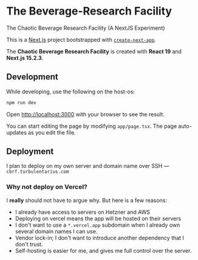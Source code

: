# The Beverage-Research Facility
The Chaotic Beverage Research Facility (A NextJS Experiment)

This is a [Next.js](https://nextjs.org) project bootstrapped with [`create-next-app`](https://nextjs.org/docs/app/api-reference/cli/create-next-app).

The **Chaotic Beverage Research Facility** is created with **React 19** and **Next.js 15.2.3**.

## Development

While developing, use the following on the host-os:

```bash
npm run dev
```
Open [http://localhost:3000](http://localhost:3000) with your browser to see the result.

You can start editing the page by modifying `app/page.tsx`. The page auto-updates as you edit the file.

## Deployment
I plan to deploy on my own server and domain name over SSH — `cbrf.turbulentarius.com`


### Why not deploy on Vercel?
I **really** should not have to argue why. But here is a few reasons:

- I already have access to servers on Hetzner and AWS
- Deploying on vercel means the app will be hosted on their servers
- I don't want to use a `*.vercel.app` subdomain when I already own several domain names I can use.
- Vendor lock-in; I don't want to introduce another dependency that I don't trust.
- Self-hosting is easier for me, and gives me full control over the server.

